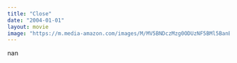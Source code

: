 ```yaml
---
title: "Close"
date: "2004-01-01"
layout: movie
image: "https://m.media-amazon.com/images/M/MV5BNDczMzg0ODUzNF5BMl5BanBnXkFtZTgwMDI3NTAzMTE@._V1_SX300.jpg"
---
```


nan

